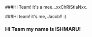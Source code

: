 ###Hi Team!  It's a mee...xxChRiStIaNxx.

###Hi team! it's me, Jacob!!  :)

### Hi Team my name is ISHMARU!
